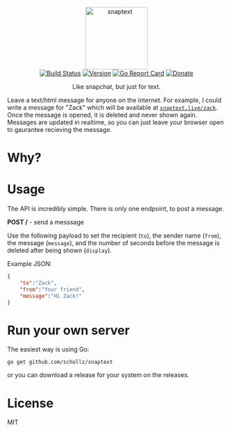 <p align="center">
<img
    src="https://raw.githubusercontent.com/schollz/snaptext/master/static/favicon/android-icon-144x144.png?token=AGPyE68M8fOMP_cj87oSPy7gbOR2yVimks5alHtwwA%3D%3D"
    width="144px" border="0" alt="snaptext">
<br>
<a href="https://travis-ci.org/schollz/snaptext"><img src="https://travis-ci.org/schollz/snaptext.svg?branch=master" alt="Build Status"></a>
<a href="https://github.com/schollz/snaptext/releases/latest"><img src="https://img.shields.io/badge/version-0.1.0-brightgreen.svg?style=flat-square" alt="Version"></a>
<a href="https://goreportcard.com/report/github.com/schollz/croc"><img src="https://goreportcard.com/badge/github.com/schollz/croc" alt="Go Report Card"></a>
<a href="https://www.paypal.me/ZackScholl/5.00"><img src="https://img.shields.io/badge/donate-$5-brown.svg" alt="Donate"></a>
</p>

<p align="center">Like snapchat, but just for text.</p>

Leave a text/html message for anyone on the internet. For example, I could write a message for "Zack" which will be available at [`snaptext.live/zack`](https://snaptext.live/zack). Once the message is opened, it is deleted and never shown again. Messages are updated in realtime, so you can just leave your browser open to gaurantee recieving the message.

# Why?

# Usage

The API is incredibly simple. There is only one endpoint, to post a message.

**POST /** - send a messsage

Use the following payload to set the recipient (`to`), the sender name (`from`), the message (`message`), and the number of seconds before the message is deleted after being shown (`display`).

Example JSON:

```json
{
    "to":"Zack",
    "from":"Your friend",
    "message":"Hi Zack!"
}
```



# Run your own server

The easiest way is using Go:

```
go get github.com/schollz/snaptext
```

or you can download a release for your system on the releases.

# License

MIT
